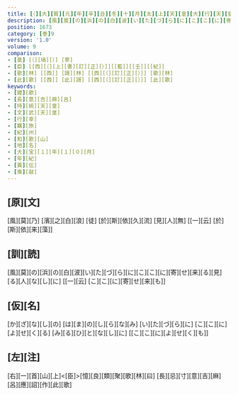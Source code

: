 ```yaml
---
title: [（][大][寳][元][年][辛][丑][冬][十][月][太][上][天][皇][大][行][天][皇][幸][紀][伊][國][時][歌][十][三][首][）]
description: [風][莫][の][浜][の][白][波][い][た][づ][ら][に][こ][こ][に][寄][せ][来][る][見][る][人][な][し][に] [[一][云] [こ][こ][に][寄][せ][来][も]]
position: 1673
category: [巻]9
version: '1.0'
volume: 9
comparison:
- [莫] [（][塙][）] [草]
- [臣] [[西][（][上][書][訂][正][）]][[藍]][[壬]][[紀]]
- [歌][林] [[西]] [謌][林] [[西][（][訂][正][）]] [歌][林]
- [此][歌] [[西]] [此][謌] [[西][（][訂][正][）]] [此][歌]
keywords:
- [雑][歌]
- [長][意][吉][麻][呂]
- [持][統][天][皇]
- [文][武][天][皇]
- [行][幸]
- [羈][旅]
- [紀][州]
- [和][歌][山]
- [地][名]
- [大][宝][１][年][１][０][月]
- [年][紀]
- [異][伝]
- [推][敲]
---
```


## [原][文]

[風][莫][乃] [濱][之][白][浪] [徒] [於][斯][依][久][流] [見][人][無] [[一][云] [於][斯][依][来][藻]]

## [訓][読]

[風][莫][の][浜][の][白][波][い][た][づ][ら][に][こ][こ][に][寄][せ][来][る][見][る][人][な][し][に] [[一][云] [こ][こ][に][寄][せ][来][も]]

## [仮][名]

[か][ざ][な][し][の] [は][ま][の][し][ら][な][み] [い][た][づ][ら][に] [こ][こ][に][よ][せ][く][る] [み][る][ひ][と][な][し][に] [[こ][こ][に][よ][せ][く][も]]

## [左][注]

[右][一][首][山][上]<[臣]>[憶][良][類][聚][歌][林][曰] [長][忌][寸][意][吉][麻][呂][應][詔][作][此][歌]
